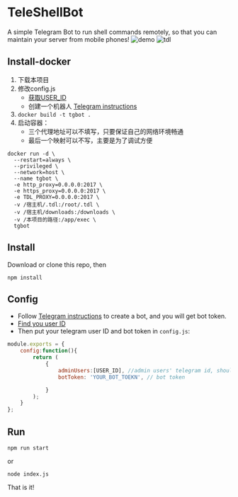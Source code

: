 # TeleShellBot

A simple Telegram Bot to run shell commands remotely, so that you can maintain your server from mobile phones!
![demo](https://cdn.jsdelivr.net/gh/aikunzhe/TeleShellBot/screens/demo.gif)
![tdl](https://cdn.jsdelivr.net/gh/aikunzhe/TeleShellBot/screens/tdl.jpg)

## Install-docker
1. 下载本项目
2. 修改config.js
    - [获取USER_ID](https://medium.com/@tabul8tor/how-to-find-your-telegram-user-id-6878d54acafa)
    - 创建一个机器人 [Telegram instructions](https://telegram.org/blog/bot-revolution)
3. ```docker build -t tgbot .```
4. 启动容器：
    - 三个代理地址可以不填写，只要保证自己的网络环境畅通
    - 最后一个映射可以不写，主要是为了调试方便
```
docker run -d \
  --restart=always \
  --privileged \
  --network=host \
  --name tgbot \
  -e http_proxy=0.0.0.0:2017 \
  -e https_proxy=0.0.0.0:2017 \
  -e TDL_PROXY=0.0.0.0:2017 \
  -v /宿主机/.tdl:/root/.tdl \
  -v /宿主机/downloads:/downloads \
  -v /本项目的路径:/app/exec \
  tgbot
```

## Install
Download or clone this repo, then
```
npm install
```
## Config
- Follow [Telegram instructions](https://telegram.org/blog/bot-revolution) to create a bot, and you will get bot token.
- [Find you user ID](https://medium.com/@tabul8tor/how-to-find-your-telegram-user-id-6878d54acafa)
- Then put your telegram user ID and bot token in `config.js`:
```javascript
module.exports = {
    config:function(){
        return (
            {
                adminUsers:[USER_ID], //admin users' telegram id, should be numbers
                botToken: 'YOUR_BOT_TOEKN', // bot token

            }
        );
    }
};
```
## Run
```
npm run start
```
or 
```
node index.js
```

That is it!
